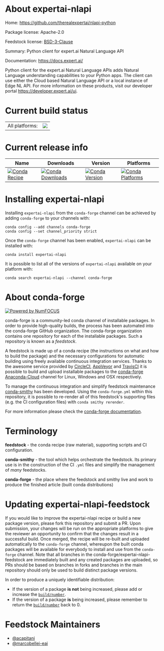 About expertai-nlapi
====================

Home: https://github.com/therealexpertai/nlapi-python

Package license: Apache-2.0

Feedstock license: [BSD-3-Clause](https://github.com/conda-forge/expertai-nlapi-feedstock/blob/master/LICENSE.txt)

Summary: Python client for expert.ai Natural Language API

Documentation: https://docs.expert.ai/

Python client for the expert.ai Natural Language APIs adds Natural Language understanding capabilities to your Python apps.
The client can use either the Cloud based Natural Language API or a local instance of Edge NL API.
For more information on these products, visit our developer portal <https://developer.expert.ai/ui>.


Current build status
====================


<table><tr><td>All platforms:</td>
    <td>
      <a href="https://dev.azure.com/conda-forge/feedstock-builds/_build/latest?definitionId=12876&branchName=master">
        <img src="https://dev.azure.com/conda-forge/feedstock-builds/_apis/build/status/expertai-nlapi-feedstock?branchName=master">
      </a>
    </td>
  </tr>
</table>

Current release info
====================

| Name | Downloads | Version | Platforms |
| --- | --- | --- | --- |
| [![Conda Recipe](https://img.shields.io/badge/recipe-expertai--nlapi-green.svg)](https://anaconda.org/conda-forge/expertai-nlapi) | [![Conda Downloads](https://img.shields.io/conda/dn/conda-forge/expertai-nlapi.svg)](https://anaconda.org/conda-forge/expertai-nlapi) | [![Conda Version](https://img.shields.io/conda/vn/conda-forge/expertai-nlapi.svg)](https://anaconda.org/conda-forge/expertai-nlapi) | [![Conda Platforms](https://img.shields.io/conda/pn/conda-forge/expertai-nlapi.svg)](https://anaconda.org/conda-forge/expertai-nlapi) |

Installing expertai-nlapi
=========================

Installing `expertai-nlapi` from the `conda-forge` channel can be achieved by adding `conda-forge` to your channels with:

```
conda config --add channels conda-forge
conda config --set channel_priority strict
```

Once the `conda-forge` channel has been enabled, `expertai-nlapi` can be installed with:

```
conda install expertai-nlapi
```

It is possible to list all of the versions of `expertai-nlapi` available on your platform with:

```
conda search expertai-nlapi --channel conda-forge
```


About conda-forge
=================

[![Powered by NumFOCUS](https://img.shields.io/badge/powered%20by-NumFOCUS-orange.svg?style=flat&colorA=E1523D&colorB=007D8A)](http://numfocus.org)

conda-forge is a community-led conda channel of installable packages.
In order to provide high-quality builds, the process has been automated into the
conda-forge GitHub organization. The conda-forge organization contains one repository
for each of the installable packages. Such a repository is known as a *feedstock*.

A feedstock is made up of a conda recipe (the instructions on what and how to build
the package) and the necessary configurations for automatic building using freely
available continuous integration services. Thanks to the awesome service provided by
[CircleCI](https://circleci.com/), [AppVeyor](https://www.appveyor.com/)
and [TravisCI](https://travis-ci.com/) it is possible to build and upload installable
packages to the [conda-forge](https://anaconda.org/conda-forge)
[Anaconda-Cloud](https://anaconda.org/) channel for Linux, Windows and OSX respectively.

To manage the continuous integration and simplify feedstock maintenance
[conda-smithy](https://github.com/conda-forge/conda-smithy) has been developed.
Using the ``conda-forge.yml`` within this repository, it is possible to re-render all of
this feedstock's supporting files (e.g. the CI configuration files) with ``conda smithy rerender``.

For more information please check the [conda-forge documentation](https://conda-forge.org/docs/).

Terminology
===========

**feedstock** - the conda recipe (raw material), supporting scripts and CI configuration.

**conda-smithy** - the tool which helps orchestrate the feedstock.
                   Its primary use is in the construction of the CI ``.yml`` files
                   and simplify the management of *many* feedstocks.

**conda-forge** - the place where the feedstock and smithy live and work to
                  produce the finished article (built conda distributions)


Updating expertai-nlapi-feedstock
=================================

If you would like to improve the expertai-nlapi recipe or build a new
package version, please fork this repository and submit a PR. Upon submission,
your changes will be run on the appropriate platforms to give the reviewer an
opportunity to confirm that the changes result in a successful build. Once
merged, the recipe will be re-built and uploaded automatically to the
`conda-forge` channel, whereupon the built conda packages will be available for
everybody to install and use from the `conda-forge` channel.
Note that all branches in the conda-forge/expertai-nlapi-feedstock are
immediately built and any created packages are uploaded, so PRs should be based
on branches in forks and branches in the main repository should only be used to
build distinct package versions.

In order to produce a uniquely identifiable distribution:
 * If the version of a package **is not** being increased, please add or increase
   the [``build/number``](https://docs.conda.io/projects/conda-build/en/latest/resources/define-metadata.html#build-number-and-string).
 * If the version of a package **is** being increased, please remember to return
   the [``build/number``](https://docs.conda.io/projects/conda-build/en/latest/resources/define-metadata.html#build-number-and-string)
   back to 0.

Feedstock Maintainers
=====================

* [@acapitani](https://github.com/acapitani/)
* [@marcobellei-eai](https://github.com/marcobellei-eai/)


